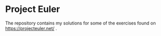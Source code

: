 # Project Euler

The repository contains my solutions for some of the exercises found on https://projecteuler.net/ .